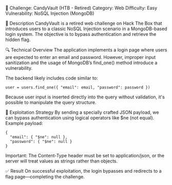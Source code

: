 🍬 Challenge: CandyVault (HTB - Retired)
Category: Web
Difficulty: Easy 
Vulnerability: NoSQL Injection (MongoDB)

📖 Description
CandyVault is a retired web challenge on Hack The Box that introduces users to a classic NoSQL Injection scenario in a MongoDB-based login system. The objective is to bypass authentication and retrieve the hidden flag.

🔍 Technical Overview
The application implements a login page where users are expected to enter an email and password. However, improper input sanitization and the usage of MongoDB’s find_one() method introduce a vulnerability.

The backend likely includes code similar to:

```
user = users.find_one({ "email": email, "password": password })
```
Because user input is inserted directly into the query without validation, it's possible to manipulate the query structure.

🧪 Exploitation Strategy
By sending a specially crafted JSON payload, we can bypass authentication using logical operators like $ne (not equal). Example payload:

```
{
  "email": { "$ne": null },
  "password": { "$ne": null }
}
```
Important: The Content-Type header must be set to application/json, or the server will treat values as strings rather than objects.

✅ Result
On successful exploitation, the login bypasses and redirects to a flag page—completing the challenge.
